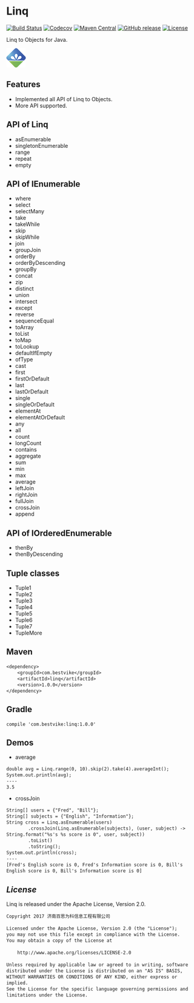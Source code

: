 <!--自述文件-->
# Linq

[![Build Status](https://travis-ci.org/timandy/linq.svg?branch=master)](https://travis-ci.org/timandy/linq)
[![Codecov](https://codecov.io/gh/timandy/linq/branch/master/graph/badge.svg)](https://codecov.io/gh/timandy/linq)
[![Maven Central](https://maven-badges.herokuapp.com/maven-central/com.bestvike/linq/badge.svg)](https://maven-badges.herokuapp.com/maven-central/com.bestvike/linq)
[![GitHub release](https://img.shields.io/github/release/timandy/linq.svg)](https://github.com/timandy/linq/releases)
[![License](https://img.shields.io/badge/license-Apache%202.0-4EB1BA.svg)](https://www.apache.org/licenses/LICENSE-2.0.html)

Linq to Objects for Java.

![linq](logo.png "linq")

## Features
- Implemented all API of Linq to Objects.
- More API supported.

## API of Linq
- asEnumerable
- singletonEnumerable
- range
- repeat
- empty

## API of IEnumerable
- where
- select
- selectMany
- take
- takeWhile
- skip
- skipWhile
- join
- groupJoin
- orderBy
- orderByDescending
- groupBy
- concat
- zip
- distinct
- union
- intersect
- except
- reverse
- sequenceEqual
- toArray
- toList
- toMap
- toLookup
- defaultIfEmpty
- ofType
- cast
- first
- firstOrDefault
- last
- lastOrDefault
- single
- singleOrDefault
- elementAt
- elementAtOrDefault
- any
- all
- count
- longCount
- contains
- aggregate
- sum
- min
- max
- average
- leftJoin
- rightJoin
- fullJoin
- crossJoin
- append

## API of IOrderedEnumerable
- thenBy
- thenByDescending

## Tuple classes
- Tuple1
- Tuple2
- Tuple3
- Tuple4
- Tuple5
- Tuple6
- Tuple7
- TupleMore

## Maven
```
<dependency>
    <groupId>com.bestvike</groupId>
    <artifactId>linq</artifactId>
    <version>1.0.0</version>
</dependency>
```

## Gradle
```
compile 'com.bestvike:linq:1.0.0'
```

## Demos
- average
```
double avg = Linq.range(0, 10).skip(2).take(4).averageInt();
System.out.println(avg);
----
3.5
```
- crossJoin
```
String[] users = {"Fred", "Bill"};
String[] subjects = {"English", "Information"};
String cross = Linq.asEnumerable(users)
        .crossJoin(Linq.asEnumerable(subjects), (user, subject) -> String.format("%s's %s score is 0", user, subject))
        .toList()
        .toString();
System.out.println(cross);
----
[Fred's English score is 0, Fred's Information score is 0, Bill's English score is 0, Bill's Information score is 0]
```

## *License*
Linq is released under the Apache License, Version 2.0.
```
Copyright 2017 济南百思为科信息工程有限公司

Licensed under the Apache License, Version 2.0 (the "License");
you may not use this file except in compliance with the License.
You may obtain a copy of the License at

    http://www.apache.org/licenses/LICENSE-2.0

Unless required by applicable law or agreed to in writing, software
distributed under the License is distributed on an "AS IS" BASIS,
WITHOUT WARRANTIES OR CONDITIONS OF ANY KIND, either express or implied.
See the License for the specific language governing permissions and
limitations under the License.
```
